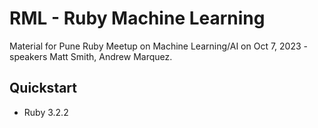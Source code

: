 # RML - Ruby Machine Learning

Material for Pune Ruby Meetup on Machine Learning/AI on Oct 7, 2023 -
speakers Matt Smith, Andrew Marquez.

## Quickstart

- Ruby 3.2.2

